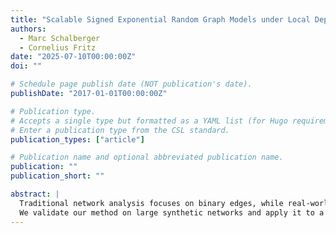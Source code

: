 ```yaml
---
title: "Scalable Signed Exponential Random Graph Models under Local Dependence"
authors:
  - Marc Schalberger
  - Cornelius Fritz
date: "2025-07-10T00:00:00Z"
doi: ""

# Schedule page publish date (NOT publication's date).
publishDate: "2017-01-01T00:00:00Z"

# Publication type.
# Accepts a single type but formatted as a YAML list (for Hugo requirements).
# Enter a publication type from the CSL standard.
publication_types: ["article"]

# Publication name and optional abbreviated publication name.
publication: ""
publication_short: ""

abstract: |
  Traditional network analysis focuses on binary edges, while real-world relationships are more nuanced, encompassing cooperation, neutrality, and conflict. The rise of negative edges in social media discussions spurred interest in analyzing signed interactions, especially in polarized debates. However, the vast data generated by digital networks presents challenges for traditional methods like Stochastic Block Models (SBM) and Exponential Family Random Graph Models (ERGM), particularly due to the homogeneity assumption and global dependence, which become increasingly unrealistic as network size grows. To address this, we propose a novel method that combines the strengths of SBM and ERGM while mitigating their weaknesses by incorporating local dependence based on non-overlapping blocks. Our approach involves a two-step process: first, decomposing the network into sub-networks using SBM approximation, and then estimating parameters using ERGM methods. 
  We validate our method on large synthetic networks and apply it to a signed Wikipedia network of thousands of editors. Through the use of local dependence, we find patterns consistent with structural balance theory.
---
```

